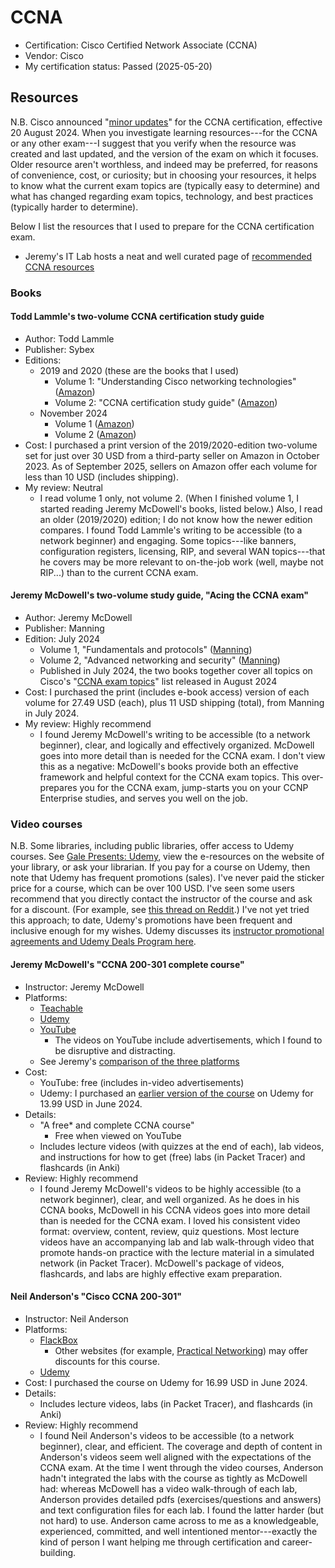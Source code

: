 # CCNA

- Certification: Cisco Certified Network Associate (CCNA)
- Vendor: Cisco
- My certification status: Passed (2025-05-20)



## Resources

N.B. Cisco announced "[minor updates](https://learningnetwork.cisco.com/s/ccna-exam-topics)" for the CCNA certification, effective 20 August 2024. When you investigate learning resources---for the CCNA or any other exam---I suggest that you verify when the resource was created and last updated, and the version of the exam on which it focuses. Older resource aren't worthless, and indeed may be preferred, for reasons of convenience, cost, or curiosity; but in choosing your resources, it helps to know what the current exam topics are (typically easy to determine) and what has changed regarding exam topics, technology, and best practices (typically harder to determine).

Below I list the resources that I used to prepare for the CCNA certification exam.

- Jeremy's IT Lab hosts a neat and well curated page of [recommended CCNA resources](https://www.jeremysitlab.com/ccna-resources)



### Books

#### Todd Lammle's two-volume CCNA certification study guide

- Author: Todd Lammle
- Publisher: Sybex
- Editions:
    - 2019 and 2020 (these are the books that I used)
        - Volume 1: "Understanding Cisco networking technologies" ([Amazon](https://www.amazon.com/Understanding-Cisco-Networking-Technologies-Certification/dp/1119659027))
        - Volume 2: "CCNA certification study guide" ([Amazon](https://www.amazon.com/CCNA-Certification-Study-Guide-200-301/dp/1119659183))
    - November 2024
        - Volume 1 ([Amazon](https://www.amazon.com/CCNA-Certification-Study-Guide-Exam-dp-1394213018/dp/1394213018))
        - Volume 2 ([Amazon](https://www.amazon.com/CCNA-Certification-Study-Guide-200-301-dp-1394302150/dp/1394302150))
- Cost: I purchased a print version of the 2019/2020-edition two-volume set for just over 30 USD from a third-party seller on Amazon in October 2023. As of September 2025, sellers on Amazon offer each volume for less than 10 USD (includes shipping).
- My review: Neutral
    - I read volume 1 only, not volume 2. (When I finished volume 1, I started reading Jeremy McDowell's books, listed below.) Also, I read an older (2019/2020) edition; I do not know how the newer edition compares. I found Todd Lammle's writing to be accessible (to a network beginner) and engaging. Some topics---like banners, configuration registers, licensing, RIP, and several WAN topics---that he covers may be more relevant to on-the-job work (well, maybe not RIP...) than to the current CCNA exam.

#### Jeremy McDowell's two-volume study guide, "Acing the CCNA exam"

- Author: Jeremy McDowell
- Publisher: Manning
- Edition: July 2024
    - Volume 1, "Fundamentals and protocols" ([Manning](https://www.manning.com/books/acing-the-ccna-exam-fundamentals-and-protocols))
    - Volume 2, "Advanced networking and security" ([Manning](https://www.manning.com/books/acing-the-ccna-exam-advanced-networking-and-security))
    - Published in July 2024, the two books together cover all topics on Cisco's "[CCNA exam topics](https://learningnetwork.cisco.com/s/ccna-exam-topics)" list released in August 2024
- Cost: I purchased the print (includes e-book access) version of each volume for 27.49 USD (each), plus 11 USD shipping (total), from Manning in July 2024.
- My review: Highly recommend
    - I found Jeremy McDowell's writing to be accessible (to a network beginner), clear, and logically and effectively organized. McDowell goes into more detail than is needed for the CCNA exam. I don't view this as a negative: McDowell's books provide both an effective framework and helpful context for the CCNA exam topics. This over-prepares you for the CCNA exam, jump-starts you on your CCNP Enterprise studies, and serves you well on the job.



### Video courses

N.B. Some libraries, including public libraries, offer access to Udemy courses. See [Gale Presents: Udemy](https://www.gale.com/product-catalog/16550938), view the e-resources on the website of your library, or ask your librarian. If you pay for a course on Udemy, then note that Udemy has frequent promotions (sales). I've never paid the sticker price for a course, which can be over 100 USD. I've seen some users recommend that you directly contact the instructor of the course and ask for a discount. (For example, see [this thread on Reddit](https://www.reddit.com/r/Udemy/comments/1fvt036/how_do_discounts_work_how_to_get_one/).) I've not yet tried this approach; to date, Udemy's promotions have been frequent and inclusive enough for my wishes. Udemy discusses its [instructor promotional agreements and Udemy Deals Program here](https://support.udemy.com/hc/en-us/articles/229232827-Instructor-Promotional-Agreements-and-Udemy-Deals?).

#### Jeremy McDowell's "CCNA 200-301 complete course"

- Instructor: Jeremy McDowell
- Platforms:
    - [Teachable](https://courses.jeremysitlab.com/p/ccna)
    - [Udemy](https://www.udemy.com/course/ccna-jitl/)
    - [YouTube](https://www.youtube.com/playlist?list=PLxbwE86jKRgMpuZuLBivzlM8s2Dk5lXBQ)
        - The videos on YouTube include advertisements, which I found to be disruptive and distracting.
    - See Jeremy's [comparison of the three platforms](https://docs.google.com/spreadsheets/d/1bqXS1nKNuIdumXjNXUoOINzUa704Og5jwUVyrvyauZs/edit)
- Cost:
    - YouTube: free (includes in-video advertisements)
    - Udemy: I purchased an [earlier version of the course](https://www.udemy.com/course/complete-cisco-ccna-200-301-course/) on Udemy for 13.99 USD in June 2024.
- Details:
    - "A free* and complete CCNA course"
        - Free when viewed on YouTube
    - Includes lecture videos (with quizzes at the end of each), lab videos, and instructions for how to get (free) labs (in Packet Tracer) and flashcards (in Anki)
- Review: Highly recommend
    - I found Jeremy McDowell's videos to be highly accessible (to a network beginner), clear, and well organized. As he does in his CCNA books, McDowell in his CCNA videos goes into more detail than is needed for the CCNA exam. I loved his consistent video format: overview, content, review, quiz questions. Most lecture videos have an accompanying lab and lab walk-through video that promote hands-on practice with the lecture material in a simulated network (in Packet Tracer). McDowell's package of videos, flashcards, and labs are highly effective exam preparation.

#### Neil Anderson's "Cisco CCNA 200-301"

- Instructor: Neil Anderson
- Platforms:
    - [FlackBox](https://www.flackbox.com/cisco-ccna-course)
        - Other websites (for example, [Practical Networking](https://www.practicalnetworking.net/announcement/discounted-ccna-course-by-neil-anderson/)) may offer discounts for this course.
    - [Udemy](https://www.udemy.com/course/ccna-complete)
- Cost: I purchased the course on Udemy for 16.99 USD in June 2024.
- Details:
    - Includes lecture videos, labs (in Packet Tracer), and flashcards (in Anki)
- Review: Highly recommend
    - I found Neil Anderson's videos to be accessible (to a network beginner), clear, and efficient. The coverage and depth of content in Anderson's videos seem well aligned with the expectations of the CCNA exam. At the time I went through the video courses, Anderson hadn't integrated the labs with the course as tightly as McDowell had: whereas McDowell has a video walk-through of each lab, Anderson provides detailed pdfs (exercises/questions and answers) and text configuration files for each lab. I found the latter harder (but not hard) to use. Anderson came across to me as a knowledgeable, experienced, committed, and well intentioned mentor---exactly the kind of person I want helping me through certification and career-building.
